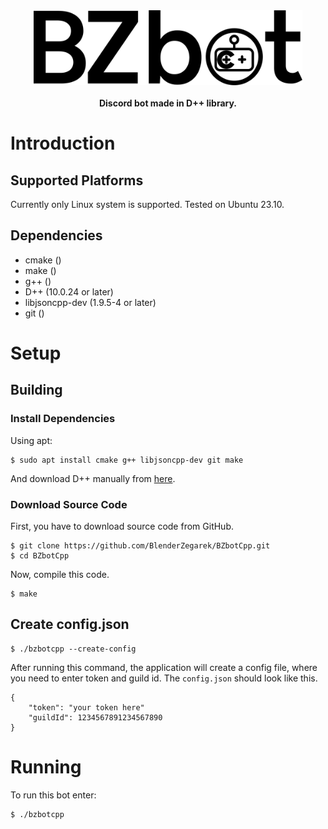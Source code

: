 <div align="center">
    <a href="#">
        <img height="120" src="https://raw.githubusercontent.com/BlenderZegarek/BZbotCpp/main/logo.svg"></svg>
    </a>
</div>

</br>

<div align="center"><strong>Discord bot made in D++ library.</strong></div>

# Introduction

## Supported Platforms

Currently only Linux system is supported. Tested on Ubuntu 23.10.

## Dependencies

- cmake ()
- make ()
- g++ ()
- D++ (10.0.24 or later)
- libjsoncpp-dev (1.9.5-4 or later)
- git ()

# Setup

## Building

### Install Dependencies

Using apt:

```
$ sudo apt install cmake g++ libjsoncpp-dev git make
```

And download D++ manually from [here](https://dpp.dev/).

### Download Source Code

First, you have to download source code from GitHub.
```
$ git clone https://github.com/BlenderZegarek/BZbotCpp.git
$ cd BZbotCpp
```

Now, compile this code.
```
$ make
```

## Create config.json

```
$ ./bzbotcpp --create-config
```

After running this command, the application will create a config file, where you need to enter token and guild id.
The `config.json` should look like this.

```
{
    "token": "your token here"
    "guildId": 1234567891234567890
}
```

# Running
To run this bot enter:
```
$ ./bzbotcpp
```
